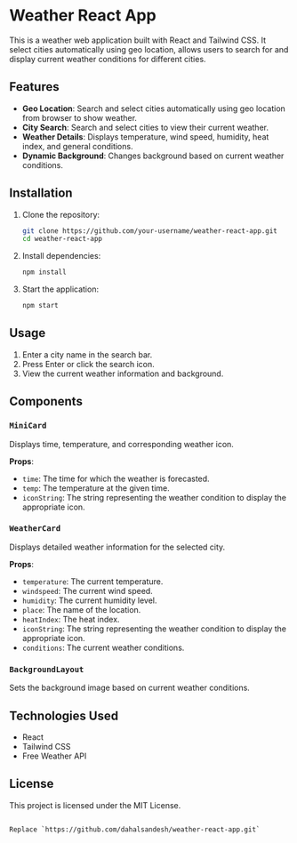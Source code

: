 # Weather React App

This is a weather web application built with React and Tailwind CSS. It select cities automatically using geo location, allows users to search for and display current weather conditions for different cities.

## Features


- **Geo Location**: Search and select cities automatically using geo location from browser to show weather.
- **City Search**: Search and select cities to view their current weather.
- **Weather Details**: Displays temperature, wind speed, humidity, heat index, and general conditions.
- **Dynamic Background**: Changes background based on current weather conditions.

## Installation

1. Clone the repository:
   ```bash
   git clone https://github.com/your-username/weather-react-app.git
   cd weather-react-app
   ```

2. Install dependencies:
   ```bash
   npm install
   ```

3. Start the application:
   ```bash
   npm start
   ```

## Usage

1. Enter a city name in the search bar.
2. Press Enter or click the search icon.
3. View the current weather information and background.

## Components

### `MiniCard`

Displays time, temperature, and corresponding weather icon.

**Props**:
- `time`: The time for which the weather is forecasted.
- `temp`: The temperature at the given time.
- `iconString`: The string representing the weather condition to display the appropriate icon.

### `WeatherCard`

Displays detailed weather information for the selected city.

**Props**:
- `temperature`: The current temperature.
- `windspeed`: The current wind speed.
- `humidity`: The current humidity level.
- `place`: The name of the location.
- `heatIndex`: The heat index.
- `iconString`: The string representing the weather condition to display the appropriate icon.
- `conditions`: The current weather conditions.

### `BackgroundLayout`

Sets the background image based on current weather conditions.

## Technologies Used

- React
- Tailwind CSS
- Free Weather API

## License

This project is licensed under the MIT License.
```

Replace `https://github.com/dahalsandesh/weather-react-app.git` 